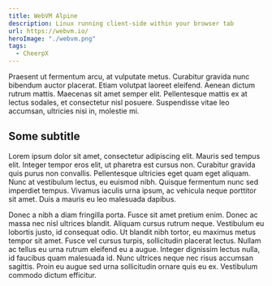 ```yaml
---
title: WebVM Alpine
description: Linux running client-side within your browser tab
url: https://webvm.io/
heroImage: "./webvm.png"
tags:
  - CheerpX
---
```

  Praesent ut fermentum arcu, at vulputate metus. Curabitur gravida nunc bibendum auctor placerat. Etiam volutpat laoreet eleifend. Aenean dictum rutrum mattis. Maecenas sit amet semper elit. Pellentesque mattis ex at lectus sodales, et consectetur nisl posuere. Suspendisse vitae leo accumsan, ultricies nisi in, molestie mi.

## Some subtitle
Lorem ipsum dolor sit amet, consectetur adipiscing elit. Mauris sed tempus elit. Integer tempor eros elit, ut pharetra est cursus non. Curabitur gravida quis purus non convallis. Pellentesque ultricies eget quam eget aliquam. Nunc at vestibulum lectus, eu euismod nibh. Quisque fermentum nunc sed imperdiet tempus. Vivamus iaculis urna ipsum, ac vehicula neque porttitor sit amet. Duis a mauris eu leo malesuada dapibus.

Donec a nibh a diam fringilla porta. Fusce sit amet pretium enim. Donec ac massa nec nisl ultrices blandit. Aliquam cursus rutrum neque. Vestibulum eu lobortis justo, id consequat odio. Ut blandit nibh tortor, eu maximus metus tempor sit amet. Fusce vel cursus turpis, sollicitudin placerat lectus. Nullam ac tellus eu urna rutrum eleifend eu a augue. Integer dignissim lectus nulla, id faucibus quam malesuada id. Nunc ultrices neque nec risus accumsan sagittis. Proin eu augue sed urna sollicitudin ornare quis eu ex. Vestibulum commodo dictum efficitur.


